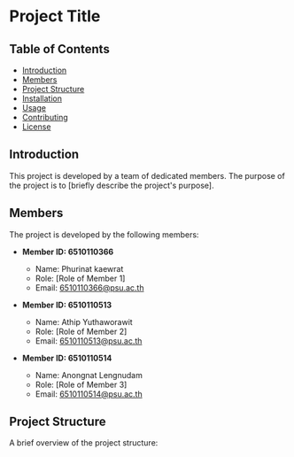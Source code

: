# Project Title

## Table of Contents
- [Introduction](#introduction)
- [Members](#members)
- [Project Structure](#project-structure)
- [Installation](#installation)
- [Usage](#usage)
- [Contributing](#contributing)
- [License](#license)

## Introduction
This project is developed by a team of dedicated members. The purpose of the project is to [briefly describe the project's purpose].

## Members
The project is developed by the following members:

- **Member ID: 6510110366**
  - Name: Phurinat kaewrat
  - Role: [Role of Member 1]
  - Email: 6510110366@psu.ac.th

- **Member ID: 6510110513**
  - Name: Athip Yuthaworawit
  - Role: [Role of Member 2]
  - Email: 6510110513@psu.ac.th

- **Member ID: 6510110514**
  - Name: Anongnat Lengnudam
  - Role: [Role of Member 3]
  - Email: 6510110514@psu.ac.th

## Project Structure
A brief overview of the project structure:


